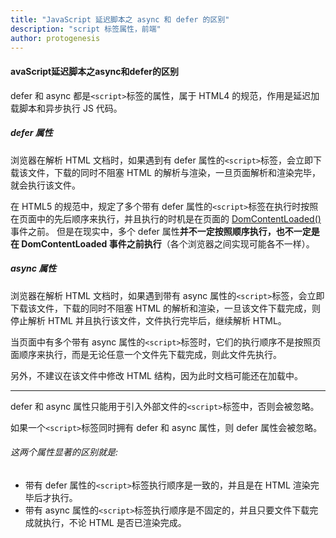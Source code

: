 ```yaml
---
title: "JavaScript 延迟脚本之 async 和 defer 的区别"
description: "script 标签属性，前端"
author: protogenesis
---
```


#### avaScript延迟脚本之async和defer的区别

defer 和 async 都是`<script>`标签的属性，属于 HTML4 的规范，作用是延迟加载脚本和异步执行 JS 代码。

##### defer 属性

浏览器在解析 HTML 文档时，如果遇到有 defer 属性的`<script>`标签，会立即下载该文件，下载的同时不阻塞 HTML 的解析与渲染，一旦页面解析和渲染完毕，就会执行该文件。

在 HTML5 的规范中，规定了多个带有 defer 属性的`<script>`标签在执行时按照在页面中的先后顺序来执行，并且执行的时机是在页面的 [DomContentLoaded()](https://developer.mozilla.org/zh-CN/docs/Web/API/Document/DOMContentLoaded_event) 事件之前。
但是在现实中，多个 defer 属性**并不一定按照顺序执行，也不一定是在 DomContentLoaded 事件之前执行**（各个浏览器之间实现可能各不一样）。

##### async 属性

浏览器在解析 HTML 文档时，如果遇到带有 async 属性的`<script>`标签，会立即下载该文件，下载的同时不阻塞 HTML 的解析和渲染，一旦该文件下载完成，则停止解析 HTML 并且执行该文件，文件执行完毕后，继续解析 HTML。

当页面中有多个带有 async 属性的`<script>`标签时，它们的执行顺序不是按照页面顺序来执行，而是无论任意一个文件先下载完成，则此文件先执行。

另外，不建议在该文件中修改 HTML 结构，因为此时文档可能还在加载中。

------

defer 和 async 属性只能用于引入外部文件的`<script>`标签中，否则会被忽略。

如果一个`<script>`标签同时拥有 defer 和 async 属性，则 defer 属性会被忽略。

###### 这两个属性显著的区别就是:

- 带有 defer 属性的`<script>`标签执行顺序是一致的，并且是在 HTML 渲染完毕后才执行。
- 带有 async 属性的`<script>`标签执行顺序是不固定的，并且只要文件下载完成就执行，不论 HTML 是否已渲染完成。